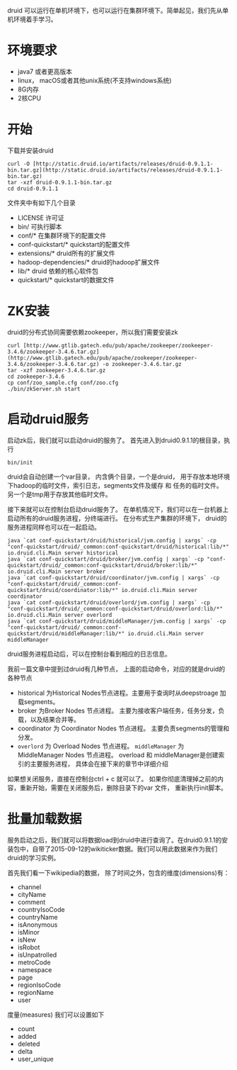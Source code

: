 druid 可以运行在单机环境下，也可以运行在集群环境下。简单起见，我们先从单机环境着手学习。

# **环境要求**

  * java7 或者更高版本
  * linux， macOS或者其他unix系统(不支持windows系统)
  * 8G内存
  * 2核CPU

# 开始

下载并安装druid

    curl -O [http://static.druid.io/artifacts/releases/druid-0.9.1.1-bin.tar.gz](http://static.druid.io/artifacts/releases/druid-0.9.1.1-bin.tar.gz)
    tar -xzf druid-0.9.1.1-bin.tar.gz
    cd druid-0.9.1.1
    

文件夹中有如下几个目录

  * LICENSE 许可证
  * bin/ 可执行脚本
  * conf/* 在集群环境下的配置文件
  * conf-quickstart/* quickstart的配置文件
  * extensions/* druid所有的扩展文件
  * hadoop-dependencies/* druid的hadoop扩展文件
  * lib/* druid 依赖的核心软件包
  * quickstart/* quickstart的数据文件

# ZK安装
druid的分布式协同需要依赖zookeeper，所以我们需要安装zk

    curl [http://www.gtlib.gatech.edu/pub/apache/zookeeper/zookeeper-3.4.6/zookeeper-3.4.6.tar.gz](http://www.gtlib.gatech.edu/pub/apache/zookeeper/zookeeper-3.4.6/zookeeper-3.4.6.tar.gz) -o zookeeper-3.4.6.tar.gz
    tar -xzf zookeeper-3.4.6.tar.gz
    cd zookeeper-3.4.6
    cp conf/zoo_sample.cfg conf/zoo.cfg
    ./bin/zkServer.sh start
    
# 启动druid服务
启动zk后，我们就可以启动druid的服务了。 首先进入到druid0.9.1.1的根目录，执行

    bin/init

druid会自动创建一个var目录， 内含俩个目录，一个是druid， 用于存放本地环境下hadoop的临时文件，索引日志，segments文件及缓存 和 任务的临时文件。 另一个是tmp用于存放其他临时文件。

接下来就可以在控制台启动druid服务了。 在单机情况下，我们可以在一台机器上启动所有的druid服务进程，分终端进行。 在分布式生产集群的环境下， druid的服务进程同样也可以在一起启动。

    java `cat conf-quickstart/druid/historical/jvm.config | xargs` -cp "conf-quickstart/druid/_common:conf-quickstart/druid/historical:lib/*" io.druid.cli.Main server historical
    java `cat conf-quickstart/druid/broker/jvm.config | xargs` -cp "conf-quickstart/druid/_common:conf-quickstart/druid/broker:lib/*" io.druid.cli.Main server broker
    java `cat conf-quickstart/druid/coordinator/jvm.config | xargs` -cp "conf-quickstart/druid/_common:conf-quickstart/druid/coordinator:lib/*" io.druid.cli.Main server coordinator
    java `cat conf-quickstart/druid/overlord/jvm.config | xargs` -cp "conf-quickstart/druid/_common:conf-quickstart/druid/overlord:lib/*" io.druid.cli.Main server overlord
    java `cat conf-quickstart/druid/middleManager/jvm.config | xargs` -cp "conf-quickstart/druid/_common:conf-quickstart/druid/middleManager:lib/*" io.druid.cli.Main server middleManager

druid服务进程启动后，可以在控制台看到相应的日志信息。

我前一篇文章中提到过druid有几种节点， 上面的启动命令，对应的就是druid的各种节点

* historical 为Historical Nodes节点进程。主要用于查询时从deepstroage 加载segments。
* broker 为Broker Nodes 节点进程。 主要为接收客户端任务，任务分发，负载，以及结果合并等。
* coordinator 为 Coordinator Nodes 节点进程。 主要负责segments的管理和分发。
* ``overlord`` 为 Overload Nodes 节点进程。 ``middleManager`` 为 MiddleManager Nodes 节点进程。 overload 和 middleManager是创建索引的主要服务进程， 具体会在接下来的章节中详细介绍

如果想关闭服务，直接在控制台ctrl + c 就可以了。 如果你彻底清理掉之前的内容，重新开始，需要在关闭服务后，删除目录下的var 文件， 重新执行init脚本。


# 批量加载数据

服务启动之后，我们就可以将数据load到druid中进行查询了。在druid0.9.1.1的安装包中，自带了2015-09-12的wikiticker数据。我们可以用此数据来作为我们druid的学习实例。

首先我们看一下wikipedia的数据， 除了时间之外，包含的维度(dimensions)有：

* channel
* cityName
* comment
* countryIsoCode
* countryName
* isAnonymous
* isMinor
* isNew
* isRobot
* isUnpatrolled
* metroCode
* namespace
* page
* regionIsoCode
* regionName
* user

度量(measures) 我们可以设置如下

* count
* added
* deleted
* delta
* user_unique